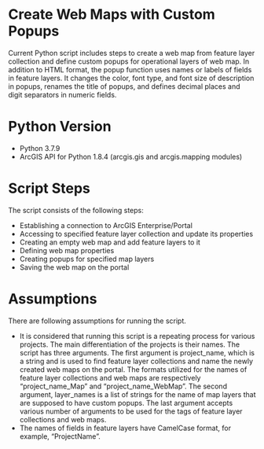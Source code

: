 # Create Web Maps with Custom Popups
Current Python script includes steps to create a web map from feature layer collection and define custom popups for operational layers of web map. In addition to HTML format, the popup function uses names or labels of fields in feature layers. It changes the color, font type, and font size of description in popups, renames the title of popups, and defines decimal places and digit separators in numeric fields. 

# Python Version
- Python 3.7.9
- ArcGIS API for Python 1.8.4 (arcgis.gis and arcgis.mapping modules)

# Script Steps
The script consists of the following steps:
- Establishing a connection to ArcGIS Enterprise/Portal
- Accessing to specified feature layer collection and update its properties
- Creating an empty web map and add feature layers to it
- Defining web map properties
- Creating popups for specified map layers
- Saving the web map on the portal

# Assumptions
There are following assumptions for running the script. 
- It is considered that running this script is a repeating process for various projects. The main differentiation of the projects is their names. The script has three arguments. The first argument is project_name, which is a string and is used to find feature layer collections and name the newly created web maps on the portal. The formats utilized for the names of feature layer collections and web maps are respectively “project_name_Map” and “project_name_WebMap”. The second argument, layer_names is a list of strings for the name of map layers that are supposed to have custom popups. The last argument accepts various number of arguments to be used for the tags of feature layer collections and web maps. 
- The names of fields in feature layers have CamelCase format, for example, “ProjectName”. 
